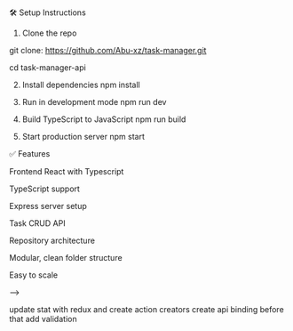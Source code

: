 🛠️ Setup Instructions

1. Clone the repo

git clone: https://github.com/Abu-xz/task-manager.git

cd task-manager-api

2. Install dependencies
   npm install

3. Run in development mode
   npm run dev

4. Build TypeScript to JavaScript
   npm run build

5. Start production server
   npm start

✅ Features

Frontend React with Typescript

TypeScript support

Express server setup

Task CRUD API

Repository architecture

Modular, clean folder structure

Easy to scale


<!---------------------------------------------> -->

update stat with redux and create action creators
create api binding before that add validation